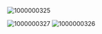 ![1000000325](https://github.com/user-attachments/assets/f83acc0b-9f9d-4b96-b7dc-443a62a50520)

![1000000327](https://github.com/user-attachments/assets/326adffb-b5eb-4605-aa21-c94b1a3eca12)
![1000000326](https://github.com/user-attachments/assets/013c390a-91b4-43f6-b7cd-b4ec9ad86614)
